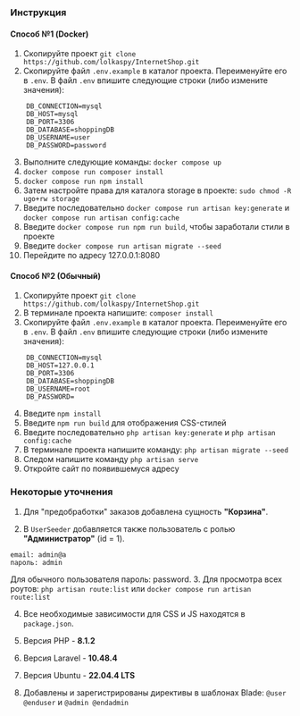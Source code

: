 ### Инструкция
#### Способ №1 (Docker)
1. Скопируйте проект ```git clone https://github.com/lolkaspy/InternetShop.git```
2. Скопируйте файл ```.env.example``` в каталог проекта. Переименуйте его в ```.env```. В файл ```.env``` впишите следующие строки (либо измените значения):
```
    DB_CONNECTION=mysql
    DB_HOST=mysql
    DB_PORT=3306
    DB_DATABASE=shoppingDB
    DB_USERNAME=user
    DB_PASSWORD=password
```
3. Выполните следующие команды: ```docker compose up```
4. ```docker compose run composer install```
5. ```docker compose run npm install```
6. Затем настройте права для каталога storage в проекте: ```sudo chmod -R ugo+rw storage```
7. Введите последовательно ```docker compose run artisan key:generate``` и ```docker compose run artisan config:cache```
8. Введите ```docker compose run npm run build```, чтобы заработали стили в проекте
9. Введите ```docker compose run artisan migrate --seed```
10. Перейдите по адресу 127.0.0.1:8080
#### Способ №2 (Обычный)
1. Скопируйте проект ```git clone https://github.com/lolkaspy/InternetShop.git```
2. В терминале проекта напишите: ```composer install```
3. Скопируйте файл ```.env.example``` в каталог проекта. Переименуйте его в ```.env```. В файл ```.env``` впишите следующие строки (либо измените значения):
```
    DB_CONNECTION=mysql
    DB_HOST=127.0.0.1  
    DB_PORT=3306
    DB_DATABASE=shoppingDB
    DB_USERNAME=root
    DB_PASSWORD=
```
4. Введите ```npm install```
5. Введите ```npm run build``` для отображения CSS-стилей
6. Введите последовательно ```php artisan key:generate``` и ```php artisan config:cache``` 
7. В терминале проекта напишите команду: ```php artisan migrate --seed```
8. Следом напишите команду ```php artisan serve```
9. Откройте сайт по появившемуся адресу

### Некоторые уточнения
1. Для "предобработки" заказов добавлена сущность **"Корзина"**.

2. В ```UserSeeder``` добавляется также пользователь с ролью **"Администратор"** (id = 1).

```
email: admin@a
пароль: admin
```
Для обычного пользователя пароль: password.
3. Для просмотра всех роутов: ```php artisan route:list``` или ```docker compose run artisan route:list```

4. Все необходимые зависимости для CSS и JS находятся в ```package.json```.

5. Версия PHP - **8.1.2**

6. Версия Laravel - **10.48.4**

7. Версия Ubuntu - **22.04.4 LTS**

8. Добавлены и зарегистрированы директивы в шаблонах Blade: ```@user @enduser``` и ```@admin @endadmin```
